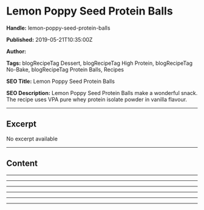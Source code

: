 # Lemon Poppy Seed Protein Balls

**Handle:** lemon-poppy-seed-protein-balls

**Published:** 2019-05-21T10:35:00Z

**Author:**  

**Tags:** blogRecipeTag Dessert, blogRecipeTag High Protein, blogRecipeTag No-Bake, blogRecipeTag Protein Balls, Recipes

**SEO Title:** Lemon Poppy Seed Protein Balls

**SEO Description:** Lemon Poppy Seed Protein Balls make a wonderful snack. The recipe uses VPA pure whey protein isolate powder in vanilla flavour.

---

## Excerpt

No excerpt available

---

## Content

---

---

---

---

---

---

